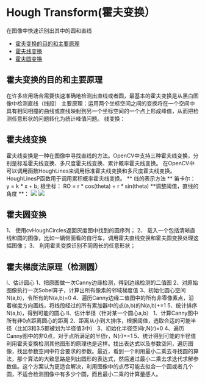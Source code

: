 # Hough Transform(霍夫变换）
在图像中快速识别出其中的圆和直线
<!--TOC-->
- [霍夫变换的目的和主要原理](#霍夫变换的目的和主要原理)
- [霍夫线变换](#霍夫线变换)
- [霍夫圆变换](#霍夫圆变换)
<!--/TOC-->

## 霍夫变换的目的和主要原理
在许多应用场合需要快速准确地检测出直线或者圆，最基本的霍夫变换是从黑白图像中检测直线（线段）
主要原理：运用两个坐标空间之间的变换将在一个空间中具有相同相撞的曲线或直线映射到另一个坐标空间的一个点上形成峰值，从而把检测任意形状的问题转化为统计峰值问题。
线变换：
## 霍夫线变换
霍夫线变换是一种在图像中寻找直线的方法。OpenCV中支持三种霍夫线变换，分别是标准霍夫线变换、多尺度霍夫线变换、累计概率霍夫线变换。
在OpenCV中可以调用函数HoughLines来调用标准霍夫线变换和多尺度霍夫线变换。HoughLinesP函数用于调用累积概率霍夫线变换。
 ** 线的表示方法 **
 笛卡尔： y = k * x + b;
 极坐标： RO = r * cos(theta) + r * sin(theta)
 **调整阈值，直线的角度 **：
 ![](https://github.com/liwenjian12/opencv/blob/master/pictures/1093303-20170520110624135-334688775.png)
 ![](https://github.com/liwenjian12/opencv/blob/master/pictures/1093303-20170520110751947-272430116.png)
 
 ## 霍夫圆变换
 1、 使用cvHoughCircles返回灰度图中找到的圆序列；
 2、 载入一个包括清晰直线和圆的图像，比如一辆侧面看的自行车，调用霍夫直线变换和霍夫圆变换处理这幅图像；
 3、 利用霍夫变换识别不同周长的任意形状；
 
 ## 霍夫梯度法原理（检测圆）
  I、估计圆心
         1、把原图做一次Canny边缘检测，得到边缘检测的二值图
         2、对原始图像执行一次Sobel算子，计算出所有像素的邻域梯度值
         3、初始化圆心空间N(a,b)，令所有的N(a,b)=0
         4、遍历Canny边缘二值图中的所有非零像素点，沿着梯度方向画线，将线段经过的所有累加器中的点(a,b)的N(a,b)+=1
         5、统计排序N(a,b)，得到可能的圆心
  II、估计半径（针对某一个圆心a,b）
         1、计算Canny图中所有非0点距离圆心的距离
         2、距离从小到大排序，根据阈值，选取合适的可能半径（比如3和3.5都被划为半径值3中）
         3、初始化半径空间r,N(r)=0
         4、遍历Canny图中的非0点，对于点所满足的半径r，N(r)+=1
         5、统计得到可能的半径值
  利用霍夫变换检测其他图形的原理也是这样。找出表达式以及参数空间，遍历图像，找出参数空间中符合要求的参数。最近，看到一个利用最小二乘去寻找圆的算法，那个算法的大致思路是列出圆形的表达式，然后通过最小二乘去求迭代求解参数值。这个方案认为更适合解决，利用图像中的点尽可能去拟合一个圆或者几个圆，不适合检测图像中有多少个圆，而且最小二乘的计算量感人。
